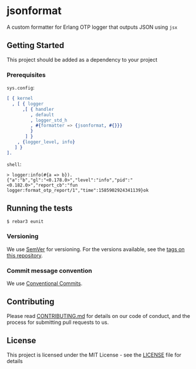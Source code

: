 # jsonformat

A custom formatter for Erlang OTP logger that outputs JSON using `jsx`

## Getting Started

This project should be added as a dependency to your project

### Prerequisites

`sys.config`:

```erlang
[ { kernel
  , [ { logger
      ,[ { handler
         , default
         , logger_std_h
         , #{formatter => {jsonformat, #{}}}
         }
       ] }
    , {logger_level, info}
   ] }
].

```

`shell`:

```
> logger:info(#{a => b}).
{"a":"b","gl":"<0.178.0>","level":"info","pid":"<0.182.0>","report_cb":"fun logger:format_otp_report/1","time":1585902924341139}ok
```

## Running the tests

```
$ rebar3 eunit
```

### Versioning

We use [SemVer](http://semver.org/) for versioning. For the versions available, see the [tags on this repository](https://github.com/kivra/jsonformat/tags).

### Commit message convention
We use [Conventional Commits](https://www.conventionalcommits.org).

## Contributing

Please read [CONTRIBUTING.md](CONTRIBUTING.md) for details on our code of conduct, and the process for submitting pull requests to us.

## License

This project is licensed under the MIT License - see the [LICENSE](LICENSE) file for details
